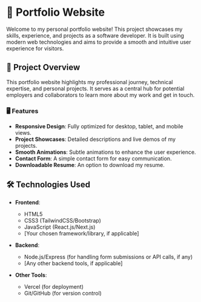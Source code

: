 # 💼 Portfolio Website

Welcome to my personal portfolio website! This project showcases my skills, experience, and projects as a software developer. It is built using modern web technologies and aims to provide a smooth and intuitive user experience for visitors.

## 🚀 Project Overview

This portfolio website highlights my professional journey, technical expertise, and personal projects. It serves as a central hub for potential employers and collaborators to learn more about my work and get in touch.

### 🖥️ Features

- **Responsive Design**: Fully optimized for desktop, tablet, and mobile views.
- **Project Showcases**: Detailed descriptions and live demos of my projects.
- **Smooth Animations**: Subtle animations to enhance the user experience.
- **Contact Form**: A simple contact form for easy communication.
- **Downloadable Resume**: An option to download my resume.

## 🛠️ Technologies Used

- **Frontend**:
  - HTML5
  - CSS3 (TailwindCSS/Bootstrap)
  - JavaScript (React.js/Next.js)
  - [Your chosen framework/library, if applicable]

- **Backend**:
  - Node.js/Express (for handling form submissions or API calls, if any)
  - [Any other backend tools, if applicable]

- **Other Tools**:
  - Vercel (for deployment)
  - Git/GitHub (for version control)